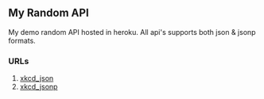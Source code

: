 ## My Random API

My demo random API hosted in heroku. All api's supports both json & jsonp formats.

### URLs

1. [xkcd_json](https://morning-river-6203.herokuapp.com/xkcd_json/)
1. [xkcd_jsonp](https://morning-river-6203.herokuapp.com/xkcd_jsonp/)